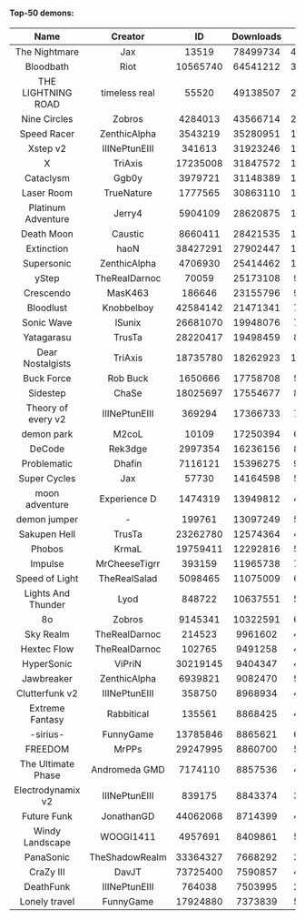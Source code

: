 #### Top-50 demons:

| Name | Creator | ID | Downloads | Likes |
|:---:|:---:|:---:|:---:|:---:|
| The Nightmare | Jax | 13519 | 78499734 | 4508185
| Bloodbath | Riot | 10565740 | 64541212 | 3259283
| THE LIGHTNING ROAD | timeless real | 55520 | 49138507 | 2587222
| Nine Circles | Zobros | 4284013 | 43566714 | 2511067
| Speed Racer | ZenthicAlpha | 3543219 | 35280951 | 1976770
| Xstep v2 | IIINePtunEIII | 341613 | 31923246 | 1367877
| X | TriAxis | 17235008 | 31847572 | 1757145
| Cataclysm | Ggb0y | 3979721 | 31148389 | 1104826
| Laser Room | TrueNature | 1777565 | 30863110 | 1098099
| Platinum Adventure | Jerry4 | 5904109 | 28620875 | 1997338
| Death Moon  | Caustic | 8660411 | 28421535 | 1559376
| Extinction | haoN | 38427291 | 27902447 | 1062285
| Supersonic | ZenthicAlpha | 4706930 | 25414462 | 1300617
| yStep | TheRealDarnoc | 70059 | 25173108 | 965891
| Crescendo | MasK463 | 186646 | 23155796 | 920915
| Bloodlust | Knobbelboy | 42584142 | 21471341 | 776785
| Sonic Wave | lSunix | 26681070 | 19948076 | 701378
| Yatagarasu  | TrusTa | 28220417 | 19498459 | 836829
| Dear Nostalgists | TriAxis | 18735780 | 18262923 | 1092694
| Buck Force | Rob Buck | 1650666 | 17758708 | 540185
| Sidestep | ChaSe | 18025697 | 17554677 | 839821
| Theory of every v2 | IIINePtunEIII | 369294 | 17366733 | 713864
| demon park | M2coL | 10109 | 17250394 | 669106
| DeCode | Rek3dge | 2997354 | 16236156 | 855708
| Problematic | Dhafin | 7116121 | 15396275 | 913254
| Super Cycles | Jax | 57730 | 14164598 | 590649
| moon adventure | Experience D | 1474319 | 13949812 | 462257
| demon jumper | - | 199761 | 13097249 | 543791
| Sakupen Hell | TrusTa | 23262780 | 12574364 | 435353
| Phobos | KrmaL | 19759411 | 12292816 | 502380
| Impulse | MrCheeseTigrr | 393159 | 11965738 | 711746
| Speed of Light | TheRealSalad | 5098465 | 11075009 | 629146
| Lights And Thunder | Lyod | 848722 | 10637551 | 570009
| 8o | Zobros | 9145341 | 10322591 | 612570
| Sky Realm | TheRealDarnoc | 214523 | 9961602 | 472688
| Hextec Flow | TheRealDarnoc | 102765 | 9491258 | 485447
| HyperSonic | ViPriN | 30219145 | 9404347 | 419004
| Jawbreaker | ZenthicAlpha | 6939821 | 9082470 | 563820
| Clutterfunk v2 | IIINePtunEIII | 358750 | 8968934 | 424651
| Extreme Fantasy | Rabbitical | 135561 | 8868425 | 404879
| -sirius- | FunnyGame | 13785846 | 8865621 | 623828
| FREEDOM | MrPPs | 29247995 | 8860700 | 516802
| The Ultimate Phase | Andromeda GMD | 7174110 | 8857536 | 409781
| Electrodynamix v2 | IIINePtunEIII | 839175 | 8843374 | 370842
| Future Funk | JonathanGD | 44062068 | 8714399 | 467291
| Windy Landscape | WOOGI1411 | 4957691 | 8409861 | 555925
| PanaSonic | TheShadowRealm | 33364327 | 7668292 | 374056
| CraZy III | DavJT | 73725400 | 7590857 | 475840
| DeathFunk | IIINePtunEIII | 764038 | 7503995 | 239756
| Lonely travel | FunnyGame | 17924880 | 7373839 | 548004
